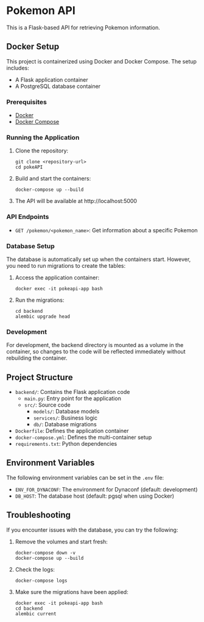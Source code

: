 # Pokemon API

This is a Flask-based API for retrieving Pokemon information.

## Docker Setup

This project is containerized using Docker and Docker Compose. The setup includes:

- A Flask application container
- A PostgreSQL database container

### Prerequisites

- [Docker](https://docs.docker.com/get-docker/)
- [Docker Compose](https://docs.docker.com/compose/install/)

### Running the Application

1. Clone the repository:
   ```
   git clone <repository-url>
   cd pokeAPI
   ```

2. Build and start the containers:
   ```
   docker-compose up --build
   ```

3. The API will be available at http://localhost:5000

### API Endpoints

- `GET /pokemon/<pokemon_name>`: Get information about a specific Pokemon

### Database Setup

The database is automatically set up when the containers start. However, you need to run migrations to create the tables:

1. Access the application container:
   ```
   docker exec -it pokeapi-app bash
   ```

2. Run the migrations:
   ```
   cd backend
   alembic upgrade head
   ```

### Development

For development, the backend directory is mounted as a volume in the container, so changes to the code will be reflected immediately without rebuilding the container.

## Project Structure

- `backend/`: Contains the Flask application code
  - `main.py`: Entry point for the application
  - `src/`: Source code
    - `models/`: Database models
    - `services/`: Business logic
    - `db/`: Database migrations
- `Dockerfile`: Defines the application container
- `docker-compose.yml`: Defines the multi-container setup
- `requirements.txt`: Python dependencies

## Environment Variables

The following environment variables can be set in the `.env` file:

- `ENV_FOR_DYNACONF`: The environment for Dynaconf (default: development)
- `DB_HOST`: The database host (default: pgsql when using Docker)

## Troubleshooting

If you encounter issues with the database, you can try the following:

1. Remove the volumes and start fresh:
   ```
   docker-compose down -v
   docker-compose up --build
   ```

2. Check the logs:
   ```
   docker-compose logs
   ```

3. Make sure the migrations have been applied:
   ```
   docker exec -it pokeapi-app bash
   cd backend
   alembic current
   ```
